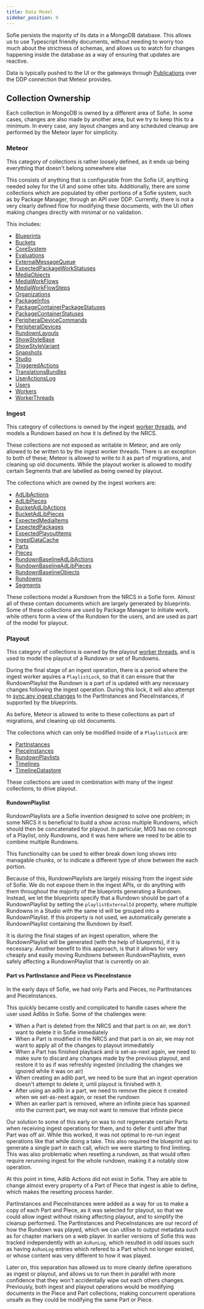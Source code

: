 ```yaml
---
title: Data Model
sidebar_position: 9
---
```


Sofie persists the majority of its data in a MongoDB database. This allows us to use Typescript friendly documents,
without needing to worry too much about the strictness of schemas, and allows us to watch for changes happening inside
the database as a way of ensuring that updates are reactive.

Data is typically pushed to the UI or the gateways through [Publications](./publications) over the DDP connection that Meteor provides.

## Collection Ownership

Each collection in MongoDB is owned by a different area of Sofie. In some cases, changes are also made by another area, but we try to keep this to a minimum.
In every case, any layout changes and any scheduled cleanup are performed by the Meteor layer for simplicity.

### Meteor

This category of collections is rather loosely defined, as it ends up being everything that doesn't belong somewhere else

This consists of anything that is configurable from the Sofie UI, anything needed soley for the UI and some other bits. Additionally, there are some collections which are populated by other portions of a Sofie system, such as by Package Manager, through an API over DDP.
Currently, there is not a very clearly defined flow for modifying these documents, with the UI often making changes directly with minimal or no validation.

This includes:

- [Blueprints](https://github.com/Sofie-Automation/sofie-core/blob/main/packages/corelib/src/dataModel/Blueprint.ts)
- [Buckets](https://github.com/Sofie-Automation/sofie-core/blob/main/packages/corelib/src/dataModel/Bucket.ts)
- [CoreSystem](https://github.com/Sofie-Automation/sofie-core/blob/main/meteor/lib/collections/CoreSystem.ts)
- [Evaluations](https://github.com/Sofie-Automation/sofie-core/blob/main/meteor/lib/collections/Evaluations.ts)
- [ExternalMessageQueue](https://github.com/Sofie-Automation/sofie-core/blob/main/packages/corelib/src/dataModel/ExternalMessageQueue.ts)
- [ExpectedPackageWorkStatuses](https://github.com/Sofie-Automation/sofie-core/blob/main/packages/corelib/src/dataModel/ExpectedPackageWorkStatuses.ts)
- [MediaObjects](https://github.com/Sofie-Automation/sofie-core/blob/main/packages/corelib/src/dataModel/MediaObjects.ts)
- [MediaWorkFlows](https://github.com/Sofie-Automation/sofie-core/blob/main/meteor/lib/collections/MediaWorkFlows.ts)
- [MediaWorkFlowSteps](https://github.com/Sofie-Automation/sofie-core/blob/main/meteor/lib/collections/MediaWorkFlowSteps.ts)
- [Organizations](https://github.com/Sofie-Automation/sofie-core/blob/main/meteor/lib/collections/Organization.ts)
- [PackageInfos](https://github.com/Sofie-Automation/sofie-core/blob/main/packages/corelib/src/dataModel/PackageInfos.ts)
- [PackageContainerPackageStatuses](https://github.com/Sofie-Automation/sofie-core/blob/main/packages/corelib/src/dataModel/PackageContainerPackageStatus.ts)
- [PackageContainerStatuses](https://github.com/Sofie-Automation/sofie-core/blob/main/packages/corelib/src/dataModel/PackageContainerStatus.ts)
- [PeripheralDeviceCommands](https://github.com/Sofie-Automation/sofie-core/blob/main/packages/corelib/src/dataModel/PeripheralDeviceCommand.ts)
- [PeripheralDevices](https://github.com/Sofie-Automation/sofie-core/blob/main/packages/corelib/src/dataModel/PeripheralDevice.ts)
- [RundownLayouts](https://github.com/Sofie-Automation/sofie-core/blob/main/meteor/lib/collections/RundownLayouts.ts)
- [ShowStyleBase](https://github.com/Sofie-Automation/sofie-core/blob/main/packages/corelib/src/dataModel/ShowStyleBase.ts)
- [ShowStyleVariant](https://github.com/Sofie-Automation/sofie-core/blob/main/packages/corelib/src/dataModel/ShowStyleVariant.ts)
- [Snapshots](https://github.com/Sofie-Automation/sofie-core/blob/main/meteor/lib/collections/Snapshots.ts)
- [Studio](https://github.com/Sofie-Automation/sofie-core/blob/main/packages/corelib/src/dataModel/Studio.ts)
- [TriggeredActions](https://github.com/Sofie-Automation/sofie-core/blob/main/meteor/lib/collections/TriggeredActions.ts)
- [TranslationsBundles](https://github.com/Sofie-Automation/sofie-core/blob/main/meteor/lib/collections/TranslationsBundles.ts)
- [UserActionsLog](https://github.com/Sofie-Automation/sofie-core/blob/main/meteor/lib/collections/UserActionsLog.ts)
- [Users](https://github.com/Sofie-Automation/sofie-core/blob/main/meteor/lib/collections/Users.ts)
- [Workers](https://github.com/Sofie-Automation/sofie-core/blob/main/meteor/lib/collections/Workers.ts)
- [WorkerThreads](https://github.com/Sofie-Automation/sofie-core/blob/main/packages/corelib/src/dataModel/WorkerThreads.ts)

### Ingest

This category of collections is owned by the ingest [worker threads](./worker-threads-and-locks.md), and models a Rundown based on how it is defined by the NRCS.

These collections are not exposed as writable in Meteor, and are only allowed to be written to by the ingest worker threads.
There is an exception to both of these; Meteor is allowed to write to it as part of migrations, and cleaning up old documents. While the playout worker is allowed to modify certain Segments that are labelled as being owned by playout.

The collections which are owned by the ingest workers are:

- [AdLibActions](https://github.com/Sofie-Automation/sofie-core/blob/main/packages/corelib/src/dataModel/AdLibActions.ts)
- [AdLibPieces](https://github.com/Sofie-Automation/sofie-core/blob/main/packages/corelib/src/dataModel/AdLibPieces.ts)
- [BucketAdLibActions](https://github.com/Sofie-Automation/sofie-core/blob/main/packages/corelib/src/dataModel/BucketAdLibActions.ts)
- [BucketAdLibPieces](https://github.com/Sofie-Automation/sofie-core/blob/main/packages/corelib/src/dataModel/BucketAdLibPieces.ts)
- [ExpectedMediaItems](https://github.com/Sofie-Automation/sofie-core/blob/main/packages/corelib/src/dataModel/ExpectedMediaItems.ts)
- [ExpectedPackages](https://github.com/Sofie-Automation/sofie-core/blob/main/packages/corelib/src/dataModel/ExpectedPackages.ts)
- [ExpectedPlayoutItems](https://github.com/Sofie-Automation/sofie-core/blob/main/packages/corelib/src/dataModel/ExpectedPlayoutItems.ts)
- [IngestDataCache](https://github.com/Sofie-Automation/sofie-core/blob/main/packages/corelib/src/dataModel/IngestDataCache.ts)
- [Parts](https://github.com/Sofie-Automation/sofie-core/blob/main/packages/corelib/src/dataModel/Parts.ts)
- [Pieces](https://github.com/Sofie-Automation/sofie-core/blob/main/packages/corelib/src/dataModel/Pieces.ts)
- [RundownBaselineAdLibActions](https://github.com/Sofie-Automation/sofie-core/blob/main/packages/corelib/src/dataModel/RundownBaselineAdLibActions.ts)
- [RundownBaselineAdLibPieces](https://github.com/Sofie-Automation/sofie-core/blob/main/packages/corelib/src/dataModel/RundownBaselineAdLibPieces.ts)
- [RundownBaselineObjects](https://github.com/Sofie-Automation/sofie-core/blob/main/packages/corelib/src/dataModel/RundownBaselineObjects.ts)
- [Rundowns](https://github.com/Sofie-Automation/sofie-core/blob/main/packages/corelib/src/dataModel/Rundowns.ts)
- [Segments](https://github.com/Sofie-Automation/sofie-core/blob/main/packages/corelib/src/dataModel/Segments.ts)

These collections model a Rundown from the NRCS in a Sofie form. Almost all of these contain documents which are largely generated by blueprints.
Some of these collections are used by Package Manager to initiate work, while others form a view of the Rundown for the users, and are used as part of the model for playout.

### Playout

This category of collections is owned by the playout [worker threads](./worker-threads-and-locks.md), and is used to model the playout of a Rundown or set of Rundowns.

During the final stage of an ingest operation, there is a period where the ingest worker aquires a `PlaylistLock`, so that it can ensure that the RundownPlaylist the Rundown is a part of is updated with any necessary changes following the ingest operation. During this lock, it will also attempt to [sync any ingest changes](./for-blueprint-developers/sync-ingest-changes) to the PartInstances and PieceInstances, if supported by the blueprints.

As before, Meteor is allowed to write to these collections as part of migrations, and cleaning up old documents.

The collections which can only be modified inside of a `PlaylistLock` are:

- [PartInstances](https://github.com/Sofie-Automation/sofie-core/blob/main/packages/corelib/src/dataModel/PartInstances.ts)
- [PieceInstances](https://github.com/Sofie-Automation/sofie-core/blob/main/packages/corelib/src/dataModel/PieceInstances.ts)
- [RundownPlaylists](https://github.com/Sofie-Automation/sofie-core/blob/main/packages/corelib/src/dataModel/RundownPlaylists.ts)
- [Timelines](https://github.com/Sofie-Automation/sofie-core/blob/main/packages/corelib/src/dataModel/Timelines.ts)
- [TimelineDatastore](https://github.com/Sofie-Automation/sofie-core/blob/main/packages/corelib/src/dataModel/TimelineDatastore.ts)

These collections are used in combination with many of the ingest collections, to drive playout.

#### RundownPlaylist

RundownPlaylists are a Sofie invention designed to solve one problem; in some NRCS it is beneficial to build a show across multiple Rundowns, which should then be concatenated for playout.
In particular, MOS has no concept of a Playlist, only Rundowns, and it was here where we need to be able to combine multiple Rundowns.

This functionality can be used to either break down long shows into managable chunks, or to indicate a different type of show between the each portion.

Because of this, RundownPlaylists are largely missing from the ingest side of Sofie. We do not expose them in the ingest APIs, or do anything with them throughout the majority of the blueprints generating a Rundown.
Instead, we let the blueprints specify that a Rundown should be part of a RundownPlaylist by setting the `playlistExternalId` property, where multiple Rundowns in a Studio with the same id will be grouped into a RundownPlaylist.
If this property is not used, we automatically generate a RundownPlaylist containing the Rundown by itself.

It is during the final stages of an ingest operation, where the RundownPlaylist will be generated (with the help of blueprints), if it is necessary.
Another benefit to this approach, is that it allows for very cheaply and easily moving Rundowns between RundownPlaylists, even safely affecting a RundownPlaylist that is currently on air.

#### Part vs PartInstance and Piece vs PieceInstance

In the early days of Sofie, we had only Parts and Pieces, no PartInstances and PieceInstances.

This quickly became costly and complicated to handle cases where the user used Adlibs in Sofie. Some of the challenges were:

- When a Part is deleted from the NRCS and that part is on air, we don't want to delete it in Sofie immediately
- When a Part is modified in the NRCS and that part is on air, we may not want to apply all of the changes to playout immediately
- When a Part has finished playback and is set-as-next again, we need to make sure to discard any changes made by the previous playout, and restore it to as if was refreshly ingested (including the changes we ignored while it was on air)
- When creating an adlib part, we need to be sure that an ingest operation doesn't attempt to delete it, until playout is finished with it.
- After using an adlib in a part, we need to remove the piece it created when we set-as-next again, or reset the rundown
- When an earlier part is removed, where an infinite piece has spanned into the current part, we may not want to remove that infinite piece

Our solution to some of this early on was to not regenerate certain Parts when receiving ingest operations for them, and to defer it until after that Part was off air. While this worked, it was not optimal to re-run ingest operations like that while doing a take. This also required the blueprint api to generate a single part in each call, which we were starting to find limiting. This was also problematic when resetting a rundown, as that would often require rerunning ingest for the whole rundown, making it a notably slow operation.

At this point in time, Adlib Actions did not exist in Sofie. They are able to change almost every property of a Part of Piece that ingest is able to define, which makes the resetting process harder.

PartInstances and PieceInstances were added as a way for us to make a copy of each Part and Piece, as it was selected for playout, so that we could allow ingest without risking affecting playout, and to simplify the cleanup performed. The PartInstances and PieceInstances are our record of how the Rundown was played, which we can utilise to output metadata such as for chapter markers on a web player. In earlier versions of Sofie this was tracked independently with an `AsRunLog`, which resulted in odd issues such as having `AsRunLog` entries which refered to a Part which no longer existed, or whose content was very different to how it was played.

Later on, this separation has allowed us to more cleanly define operations as ingest or playout, and allows us to run them in parallel with more confidence that they won't accidentally wipe out each others changes. Previously, both ingest and playout operations would be modifying documents in the Piece and Part collections, making concurrent operations unsafe as they could be modifying the same Part or Piece.
